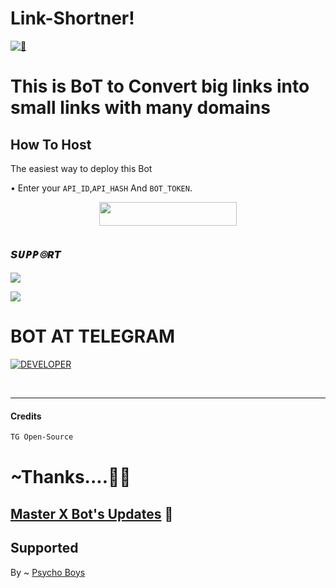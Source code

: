 # Link-Shortner!
[![👀](https://telegra.ph/file/b0080e1a456012f620a9e.jpg)](http://t.me/MasterXIMAGETOPDFBot) 


# This is BoT to Convert big links  into small links with many domains


## How To Host

The easiest way to deploy this Bot

• Enter your ```API_ID```,```API_HASH``` And ```BOT_TOKEN```.

<p align="center"><a href="https://heroku.com/deploy?template=https://github.com/Team-MasterXBots/Link-Shortner"> <img src="https://img.shields.io/badge/Deploy%20To%20Heroku-black?style=for-the-badge&logo=heroku" width="220" height="38.45"/></a></p>

## <i><b> sᴜᴘᴘ๏ʀᴛ </b></i>
<a href="https://telegram.me/Master_X_Updates" target="_blank"><img src="https://img.shields.io/badge/Join-Channel-yellow.svg?style=for-the-badge&logo=Telegram"></a>

<a href="https://telegram.me/Best_Friends15" target="_blank"><img src="https://img.shields.io/badge/Join-Support-brown.svg?style=for-the-badge&logo=Telegram"></a>

# BOT AT TELEGRAM 
<a href="https://t.me/MasterXIMAGETOPDFBot"> <img src="https://img.shields.io/badge/Telegram_BOT-Link_Shortner-black?style=social&logo=telegram" alt="DEVELOPER" /></a>

 <br>

 <hr>
 
 #### Credits 
 ```sh
 TG Open-Source
 ```
# ~Thanks....💖✨
## [Master X Bot's Updates](https://t.me/Master_X_Updates) 💖

## Supported 
By ~ [Psycho Boys](https://t.me/Psycho_Bots)
